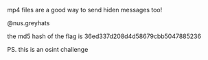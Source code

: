 mp4 files are a good way to send hiden messages too!

@nus.greyhats

the md5 hash of the flag is 36ed337d208d4d58679cbb5047885236

PS. this is an osint challenge
